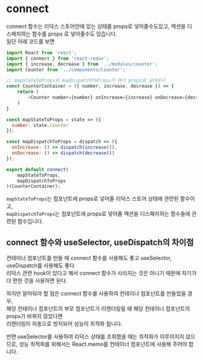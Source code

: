 # connect

connect 함수는 리덕스 스토어안에 있는 상태를 props로 넣어줄수도있고, 액션을 디스패치하는 함수를 props 로 넣어줄수도 있습니다.<br>
일단 아래 코드를 보면

```js
import React from 'react';
import { connect } from 'react-redux';
import { increase, decrease } from '../modules/counter';
import Counter from '../components/Counter';

// mapStateToProps과 mapDispatchToProps가 여기 props로 넘어온다
const CounterContainer = ({ number, increase, decrease }) => {
    return (
        <Counter number={number} onIncrease={increase} onDecrease={decrease} />
    )
}

const mapStateToProps = state => ({
  number: state.counter
});

const mapDispatchToProps = dispatch => ({
  onIncrease: () => dispatch(increase()),
  onDecrease: () => dispatch(decrease())
});

export default connect(
    mapStateToProps,
    mapDispatchToProps
)(CounterContainer);

```

`mapStateToProps`는 컴포넌트에 props로 넣어줄 리덕스 스토어 상태에 관련된 함수이고,<br>
`mapDispatchToProps`는 컴포넌트에 props로 넣어줄 액션을 디스패치하는 함수들에 관련된 함수입니다.

## connect 함수와 useSelector, useDispatch의 차이점

컨테이너 컴포넌트를 만들 때 connect 함수를 사용해도 좋고 useSelector, useDispatch를 사용해도 좋다<br>
리덕스 관련 hook이 있다고 해서 connect 함수가 사라지는 것은 아니기 때문에 자기가 더 편한 것을 사용하면 된다.

하지만 알아둬야 할 점은 connect 함수를 사용하여 컨테이너 컴포넌트를 만들었을 경우,<br>
해당 컨테이너 컴포넌트의 부모 컴포넌트가 리렌더링될 때 해당 컨테이너 컴포넌트의 props가 바뀌지 않았다면<br>
리렌더링이 자동으로 방지되어 성능이 최적화 됩니다.

반면 useSelector를 사용하여 리덕스 상태를 조회했을 때는 최적화가 이루어지지 않으므로, 성능 최적화를 위해서는 React.memo를 컨테이너 컴포넌트에 사용해 주어야 합니다.